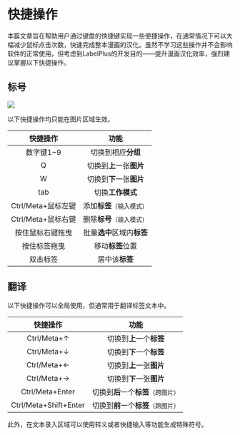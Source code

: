 # 快捷操作

本篇文章旨在帮助用户通过键盘的快捷键实现一些便捷操作，在通常情况下可以大幅减少鼠标点击次数，快速完成整本漫画的汉化。虽然不学习这些操作并不会影响软件的正常使用，但考虑到LabelPlus的开发目的——提升漫画汉化效率，强烈建议掌握以下快捷操作。

## 标号

![](https://image.yeding.top/img/89b920fc-c5f1-415a-ad62-ff92b0666596.png)

以下快捷操作均只能在图片区域生效。

| 快捷操作           | 功能                |
|:--------------:|:-----------------:|
| 数字键1~9         | 切换到相应**分组**       |
| Q              | 切换到**上**一张**图片**  |
| W              | 切换到**下**一张**图片**  |
| tab            | 切换**工作模式**        |
| Ctrl/Meta+鼠标左键 | 添加**标签**`（输入模式）`  |
| Ctrl/Meta+鼠标右键 | 删除**标号**`（输入模式）`  |
| 按住鼠标右键拖曳       | 批量**选中**区域内**标签** |
| 按住标签拖曳         | 移动**标签**位置        |
| 双击标签           | 居中该**标签**         |

## 翻译

以下快捷操作可以全局使用，但通常用于翻译标签文本中。

| 快捷操作                  | 功能                      |
|:---------------------:|:-----------------------:|
| Ctrl/Meta+↑           | 切换到**上**一个**标签**        |
| Ctrl/Meta+↓           | 切换到**下**一个**标签**        |
| Ctrl/Meta+←           | 切换到**上**一张**图片**        |
| Ctrl/Meta+→           | 切换到**下**一张**图片**        |
| Ctrl/Meta+Enter       | 切换到**后**一个**标签**`（跨图片）` |
| Ctrl/Meta+Shift+Enter | 切换到**前**一个**标签**`（跨图片）` |

此外，在文本录入区域可以使用转义或者快捷输入等功能生成特殊符号。


